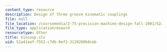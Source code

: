 ```yaml
---
content_type: resource
description: Design of three groove kinematic couplings
file: null
file_location: /coursemedia/2-75-precision-machine-design-fall-2001/52a41aaf7552c7db0ef23129260b8ceb_kincoup.xls
file_type: application/msword
resourcetype: Other
title: kincoup.xls
uid: 52a41aaf-7552-c7db-0ef2-3129260b8ceb
---
```

